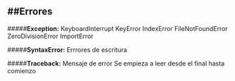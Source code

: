 ##Errores
-----
#####**Exception:**
    KeyboardInterrupt
    KeyError
    IndexError
    FileNotFoundError
    ZeroDivisionError
    ImportError

#####**SyntaxError:**
    Errrores de escritura

#####**Traceback:**
    Mensaje de error
    Se empieza a leer desde el final hasta comienzo
    